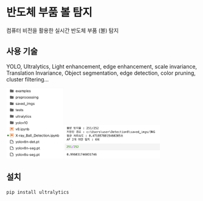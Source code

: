 # 반도체 부품 볼 탐지

컴퓨터 비전을 활용한 실시간 반도체 부품 (볼) 탐지

## 사용 기술
YOLO, Ultralytics, 
Light enhancement, edge enhancement,
scale invariance, Translation Invariance, 
Object segmentation, edge detection, color pruning, cluster filtering...

<img src="project_tree.png" width="150"  alt="프로젝트 구조">
<img src="result_sample.png" width="250" alt="실행 결과 예시">

## 설치
```bash
pip install ultralytics

